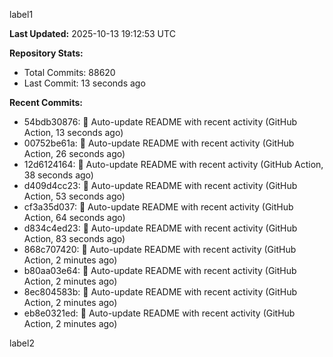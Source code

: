
label1 
<!-- ACTIVITY_START -->
**Last Updated:** 2025-10-13 19:12:53 UTC

**Repository Stats:**
- Total Commits: 88620
- Last Commit: 13 seconds ago

**Recent Commits:**
- 54bdb30876: 🤖 Auto-update README with recent activity (GitHub Action, 13 seconds ago)
- 00752be61a: 🤖 Auto-update README with recent activity (GitHub Action, 26 seconds ago)
- 12d6124164: 🤖 Auto-update README with recent activity (GitHub Action, 38 seconds ago)
- d409d4cc23: 🤖 Auto-update README with recent activity (GitHub Action, 53 seconds ago)
- cf3a35d037: 🤖 Auto-update README with recent activity (GitHub Action, 64 seconds ago)
- d834c4ed23: 🤖 Auto-update README with recent activity (GitHub Action, 83 seconds ago)
- 868c707420: 🤖 Auto-update README with recent activity (GitHub Action, 2 minutes ago)
- b80aa03e64: 🤖 Auto-update README with recent activity (GitHub Action, 2 minutes ago)
- 8ec804583b: 🤖 Auto-update README with recent activity (GitHub Action, 2 minutes ago)
- eb8e0321ed: 🤖 Auto-update README with recent activity (GitHub Action, 2 minutes ago)
<!-- ACTIVITY_END -->

label2
